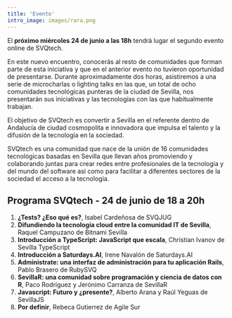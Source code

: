 ```yaml
---
title: 'Evento'
intro_image: images/rara.png
---
```


El **próximo miércoles 24 de junio a las 18h** tendrá lugar el segundo evento online de SVQtech.

En este nuevo encuentro, conocerás al resto de comunidades que forman parte de esta iniciativa y que en el anterior evento no tuvieron oportunidad de presentarse. Durante aproximadamente dos horas, asistiremos a una serie de microcharlas o lighting talks en las que, un total de ocho comunidades tecnológicas punteras de la ciudad de Sevilla, nos presentarán sus iniciativas y las tecnologías con las que habitualmente trabajan.

El objetivo de SVQtech es convertir a Sevilla en el referente dentro de Andalucía de ciudad cosmopolita e innovadora que impulsa el talento y la difusión de la tecnología en la sociedad.

SVQtech es una comunidad que nace de la unión de 16 comunidades tecnológicas basadas en Sevilla que llevan años promoviendo y colaborando juntas para crear redes entre profesionales de la tecnología y del mundo del software así como para facilitar a diferentes sectores de la sociedad el acceso a la tecnología.

## Programa SVQtech - 24 de junio de 18 a 20h

 1. **¿Tests? ¿Eso qué es?**, Isabel Cardeñosa de SVQJUG
 2. **Difundiendo la tecnología cloud entre la comunidad IT de Sevilla**, Raquel Campuzano de Bitnami Sevilla
 3. **Introducción a TypeScript: JavaScript que escala**, Christian Ivanov de Sevilla TypeScript
 4. **Introducción a Saturdays.AI**, Irene Navalón de Saturdays.AI
 5. **Administrate: una interfaz de administración para tu aplicación Rails**, Pablo Brasero de RubySVQ
 6. **SevillaR: una comunidad sobre programación y ciencia de datos con R**, Paco Rodríguez y Jerónimo Carranza de SevillaR
 7. **Javascript: Futuro y ¿presente?**, Alberto Arana y Raúl Yeguas de SevillaJS
 8. **Por definir**, Rebeca Gutierrez de Agile Sur
